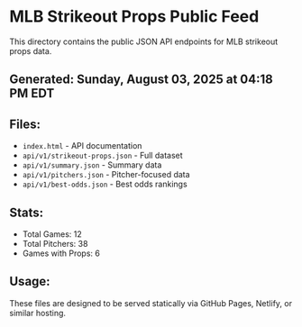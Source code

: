 # MLB Strikeout Props Public Feed

This directory contains the public JSON API endpoints for MLB strikeout props data.

## Generated: Sunday, August 03, 2025 at 04:18 PM EDT

## Files:
- `index.html` - API documentation
- `api/v1/strikeout-props.json` - Full dataset
- `api/v1/summary.json` - Summary data
- `api/v1/pitchers.json` - Pitcher-focused data  
- `api/v1/best-odds.json` - Best odds rankings

## Stats:
- Total Games: 12
- Total Pitchers: 38
- Games with Props: 6

## Usage:
These files are designed to be served statically via GitHub Pages, Netlify, or similar hosting.
